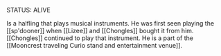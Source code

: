 STATUS: ALIVE

Is a halfling that plays musical instruments. He was first seen playing the [[sp'dooner]] when [[Lizee]] and [[Chongles]] bought it from him. [[Chongles]] continued to play that instrument. He is a part of the [[Mooncrest traveling Curio stand and entertainment venue]]. 